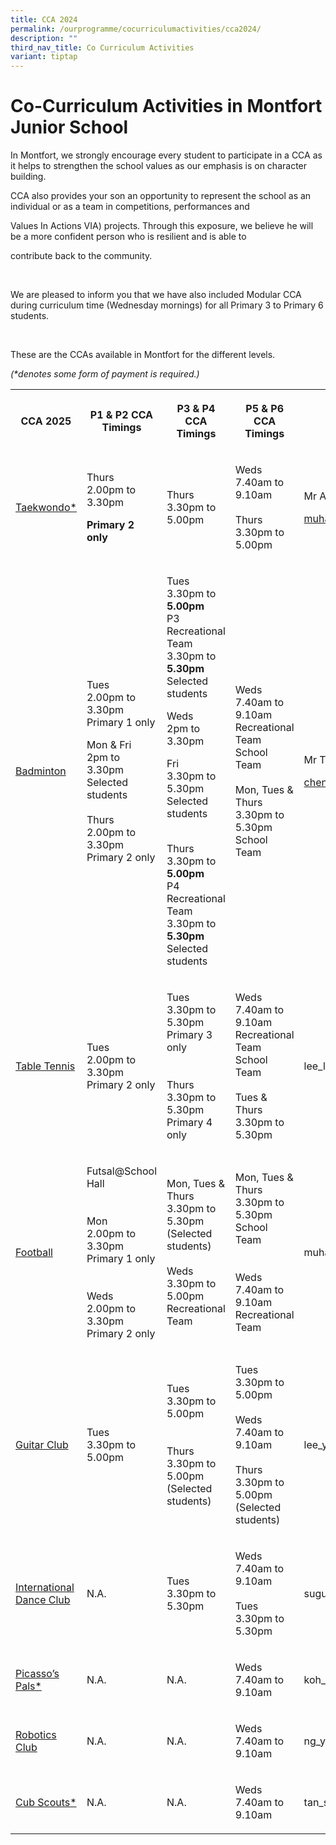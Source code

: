 ```yaml
---
title: CCA 2024
permalink: /ourprogramme/cocurriculumactivities/cca2024/
description: ""
third_nav_title: Co Curriculum Activities
variant: tiptap
---
```

<h1><strong>Co-Curriculum Activities in Montfort Junior School</strong></h1>
<p>In Montfort, we strongly encourage every student to participate in a CCA
as it helps to strengthen the school values as our emphasis is on character
building.
<br>
</p>
<p>CCA also provides your son an opportunity to represent the school as an
individual or as a team in competitions, performances and&nbsp;</p>
<p>Values In Actions VIA) projects. Through this exposure, we believe he
will be a more confident person who is resilient and is able to</p>
<p>contribute back to the community.</p>
<p>&nbsp;</p>
<p>We are pleased to inform you that we have also included Modular CCA during
curriculum time (Wednesday mornings) for all Primary 3 to Primary 6 students.</p>
<p>&nbsp;</p>
<p>These are the CCAs available in Montfort for the different levels.</p>
<p><em>(*denotes some form of payment is required.)</em>
</p>
<table style="minWidth: 125px">
<colgroup>
<col>
<col>
<col>
<col>
<col>
</colgroup>
<tbody>
<tr>
<th rowspan="1" colspan="1">
<p>CCA 2025</p>
</th>
<th rowspan="1" colspan="1">
<p>P1 &amp; P2 CCA Timings</p>
</th>
<th rowspan="1" colspan="1">
<p>P3 &amp; P4 CCA Timings</p>
</th>
<th rowspan="1" colspan="1">
<p>P5 &amp; P6 CCA Timings</p>
</th>
<th rowspan="1" colspan="1">
<p>Teacher-in-charge</p>
</th>
</tr>
<tr>
<td rowspan="1" colspan="1">
<p><a href="https://www.montfortjunior.moe.edu.sg/our-programme/Co-Curriculum-Activities/Taekwondo/" rel="noopener noreferrer" target="_blank">Taekwondo*</a>
</p>
</td>
<td rowspan="1" colspan="1">
<p>Thurs
<br>2.00pm to 3.30pm</p>
<p><strong>Primary 2 only</strong>
</p>
</td>
<td rowspan="1" colspan="1">
<p>Thurs
<br>3.30pm to 5.00pm</p>
</td>
<td rowspan="1" colspan="1">
<p>Weds
<br>7.40am to 9.10am
<br>
<br>Thurs
<br>3.30pm to 5.00pm</p>
</td>
<td rowspan="1" colspan="1">
<p>Mr Amin</p>
<p><a href="muhammad_amin_mokhtar@schools.gov.sg" rel="noopener nofollow" target="_blank">muhammad_amin_mokhtar@schools.gov.sg</a>
</p>
</td>
</tr>
<tr>
<td rowspan="1" colspan="1">
<p><a href="https://www.montfortjunior.moe.edu.sg/our-programme/co-curriculum-activities/badminton/" rel="noopener noreferrer" target="_blank">Badminton</a>
</p>
</td>
<td rowspan="1" colspan="1">
<p>Tues
<br>2.00pm to 3.30pm
<br>Primary 1 only</p>
<p></p>
<p>Mon &amp; Fri
<br>2pm to 3.30pm
<br>Selected students
<br>
<br>Thurs
<br>2.00pm to 3.30pm
<br>Primary 2 only</p>
</td>
<td rowspan="1" colspan="1">
<p>Tues
<br>3.30pm to <strong>5.00pm</strong> 
<br>P3 Recreational Team
<br>3.30pm to <strong>5.30pm</strong> 
<br>Selected students
<br>
</p>
<p>Weds
<br>2pm to 3.30pm</p>
<p>Fri
<br>3.30pm to 5.30pm
<br>Selected students</p>
<p>
<br>Thurs
<br>3.30pm to <strong>5.00pm</strong> 
<br>P4 Recreational Team
<br>3.30pm to <strong>5.30pm</strong> 
<br>Selected students</p>
</td>
<td rowspan="1" colspan="1">
<p>Weds
<br>7.40am to 9.10am
<br>Recreational Team
<br>School Team
<br>
<br>Mon, Tues &amp; Thurs
<br>3.30pm to 5.30pm
<br>School Team</p>
</td>
<td rowspan="1" colspan="1">
<p>Mr Tan</p>
<p><a href="chen_junlong@schools.gov.sg" rel="noopener nofollow" target="_blank">chen_junlong@schools.gov.sg</a>
</p>
</td>
</tr>
<tr>
<td rowspan="1" colspan="1">
<p><a href="https://www.montfortjunior.moe.edu.sg/our-programme/co-curriculum-activities/table-tennis/" rel="noopener noreferrer" target="_blank">Table Tennis</a>
</p>
</td>
<td rowspan="1" colspan="1">
<p>Tues
<br>2.00pm to 3.30pm
<br>Primary 2 only</p>
</td>
<td rowspan="1" colspan="1">
<p>Tues
<br>3.30pm to 5.30pm
<br>Primary 3 only
<br>
<br>
<br>Thurs
<br>3.30pm to 5.30pm
<br>Primary 4 only</p>
</td>
<td rowspan="1" colspan="1">
<p>Weds
<br>7.40am to 9.10am
<br>Recreational Team
<br>School Team
<br>
<br>Tues &amp; Thurs
<br>3.30pm to 5.30pm</p>
</td>
<td rowspan="1" colspan="1">
<p>lee_li_yun_jessalyn@schools.gov.sg</p>
</td>
</tr>
<tr>
<td rowspan="1" colspan="1">
<p><a href="https://www.montfortjunior.moe.edu.sg/our-programme/co-curriculum-activities/football/" rel="noopener noreferrer" target="_blank">Football</a>
</p>
</td>
<td rowspan="1" colspan="1">
<p>Futsal@School Hall
<br>
<br>
<br>Mon
<br>2.00pm to 3.30pm
<br>Primary 1 only
<br>
<br>
<br>Weds
<br>2.00pm to 3.30pm
<br>Primary 2 only</p>
</td>
<td rowspan="1" colspan="1">
<p>Mon, Tues &amp; Thurs
<br>3.30pm to 5.30pm
<br>(Selected students)
<br>
<br>Weds
<br>3.30pm to 5.00pm
<br>Recreational Team</p>
</td>
<td rowspan="1" colspan="1">
<p>Mon, Tues &amp; Thurs
<br>3.30pm to 5.30pm
<br>School Team
<br>
<br>
<br>Weds
<br>7.40am to 9.10am
<br>Recreational Team</p>
</td>
<td rowspan="1" colspan="1">
<p>muhammad_taufiq_adam@schools.gov.sg</p>
</td>
</tr>
<tr>
<td rowspan="1" colspan="1">
<p><a href="https://www.montfortjunior.moe.edu.sg/our-programme/co-curriculum-activities/guitar-club/" rel="noopener noreferrer" target="_blank">Guitar Club</a>
</p>
</td>
<td rowspan="1" colspan="1">
<p>Tues
<br>3.30pm to 5.00pm</p>
</td>
<td rowspan="1" colspan="1">
<p>Tues
<br>3.30pm to 5.00pm
<br>
<br>
<br>Thurs
<br>3.30pm to 5.00pm
<br>(Selected students)</p>
</td>
<td rowspan="1" colspan="1">
<p>Tues
<br>3.30pm to 5.00pm
<br>
<br>Weds
<br>7.40am to 9.10am
<br>
<br>Thurs
<br>3.30pm to 5.00pm
<br>(Selected students)</p>
</td>
<td rowspan="1" colspan="1">
<p>lee_yu_ying@schools.gov.sg</p>
</td>
</tr>
<tr>
<td rowspan="1" colspan="1">
<p><a href="https://www.montfortjunior.moe.edu.sg/our-programme/co-curriculum-activities/dance-club/" rel="noopener noreferrer" target="_blank">International Dance Club</a>
</p>
</td>
<td rowspan="1" colspan="1">
<p>N.A.</p>
</td>
<td rowspan="1" colspan="1">
<p>Tues
<br>3.30pm to 5.30pm</p>
</td>
<td rowspan="1" colspan="1">
<p>Weds
<br>7.40am to 9.10am
<br>
<br>Tues
<br>3.30pm to 5.30pm</p>
</td>
<td rowspan="1" colspan="1">
<p>suguna_bai_balasundaram@schools.gov.sg</p>
</td>
</tr>
<tr>
<td rowspan="1" colspan="1">
<p><a href="https://www.montfortjunior.moe.edu.sg/our-programme/co-curriculum-activities/picassos-pals/" rel="noopener noreferrer" target="_blank">Picasso’s Pals*</a>
</p>
</td>
<td rowspan="1" colspan="1">
<p>N.A.</p>
</td>
<td rowspan="1" colspan="1">
<p>N.A.</p>
</td>
<td rowspan="1" colspan="1">
<p>Weds
<br>7.40am to 9.10am</p>
</td>
<td rowspan="1" colspan="1">
<p>koh_aik_hoon@schools.gov.sg</p>
</td>
</tr>
<tr>
<td rowspan="1" colspan="1">
<p><a href="https://www.montfortjunior.moe.edu.sg/our-programme/co-curriculum-activities/robotics-club/" rel="noopener noreferrer" target="_blank">Robotics Club</a>
</p>
</td>
<td rowspan="1" colspan="1">
<p>N.A.</p>
</td>
<td rowspan="1" colspan="1">
<p>N.A.</p>
</td>
<td rowspan="1" colspan="1">
<p>Weds
<br>7.40am to 9.10am</p>
</td>
<td rowspan="1" colspan="1">
<p>ng_yong_chiang@schools.gov.sg</p>
</td>
</tr>
<tr>
<td rowspan="1" colspan="1">
<p><a href="https://www.montfortjunior.moe.edu.sg/our-programme/co-curriculum-activities/cub-scouts/" rel="noopener noreferrer" target="_blank">Cub Scouts*</a>
</p>
</td>
<td rowspan="1" colspan="1">
<p>N.A.</p>
</td>
<td rowspan="1" colspan="1">
<p>N.A.</p>
</td>
<td rowspan="1" colspan="1">
<p>Weds
<br>7.40am to 9.10am</p>
</td>
<td rowspan="1" colspan="1">
<p>tan_soo_huat@schools.gov.sg</p>
</td>
</tr>
</tbody>
</table>
<p></p>